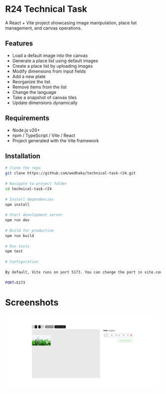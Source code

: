 # R24 Technical Task

A React + Vite project showcasing image manipulation, place list management, and canvas operations.

## Features
- Load a default image into the canvas  
- Generate a place list using default images  
- Create a place list by uploading images  
- Modify dimensions from input fields  
- Add a new plate  
- Reorganize the list  
- Remove items from the list  
- Change the language  
- Take a snapshot of canvas tiles  
- Update dimensions dynamically  

## Requirements
- Node.js v20+  
- npm / TypeScript / Vite / React  
- Project generated with the Vite framework  

## Installation
```bash
# Clone the repo
git clone https://github.com/wedhaka/technical-task-r24.git

# Navigate to project folder
cd technical-task-r24

# Install dependencies
npm install

# Start development server
npm run dev

# Build for production
npm run build

# Run tests
npm test

# Configuration

By default, Vite runs on port 5173. You can change the port in vite.config.ts or with an environment variable:

PORT=5173
```

# Screenshots

![Default](./public/screenshots/Plate%20list%20-%2001.png)